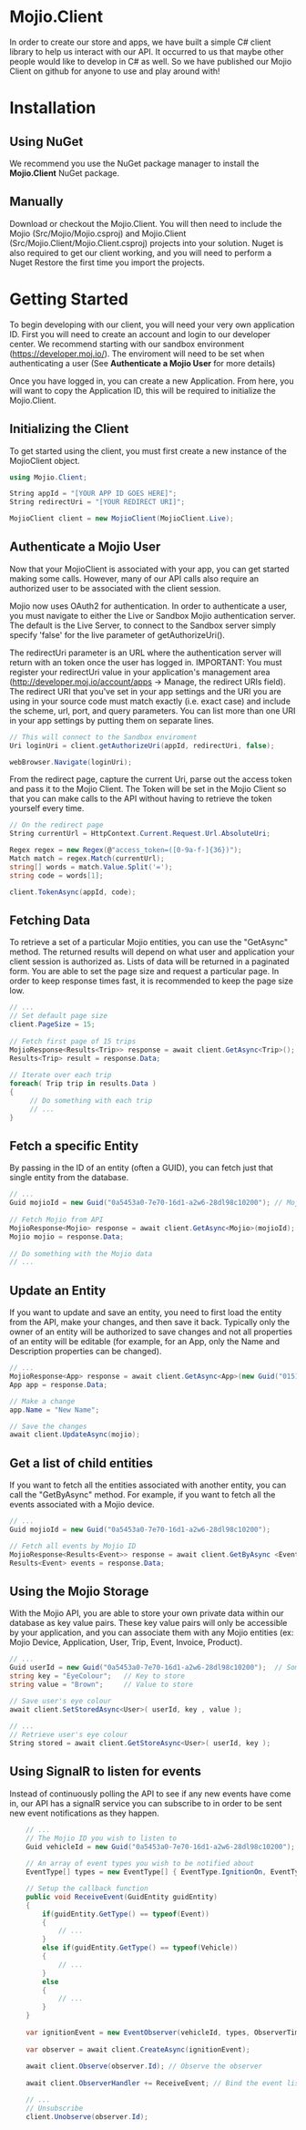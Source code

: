 Mojio.Client
============

In order to create our store and apps, we have built a simple C# client library to help us interact with our API. It occurred to us that maybe other people would like to develop in C# as well.  So we have published our Mojio Client on github for anyone to use and play around with!


Installation
============

Using NuGet
-----------

We recommend you use the NuGet package manager to install the **Mojio.Client** NuGet package.

Manually
--------

Download or checkout the Mojio.Client.  You will then need to include the Mojio (Src/Mojio/Mojio.csproj) and Mojio.Client (Src/Mojio.Client/Mojio.Client.csproj) projects into your solution.  Nuget is also required to get our client working, and you will need to perform a Nuget Restore the first time you import the projects.


Getting Started
===============

To begin developing with our client, you will need your very own application ID.  First you will need to create an account and login to our developer center.  We recommend starting with our sandbox environment (https://developer.moj.io/). The enviroment will need to be set when authenticating a user (See **Authenticate a Mojio User** for more details)

Once you have logged in, you can create a new Application.  From here, you will want to copy the Application ID, this will be required to initialize the Mojio.Client. 


Initializing the Client
-----------------------

To get started using the client, you must first create a new instance of the MojioClient object.

```csharp
using Mojio.Client;

String appId = "[YOUR APP ID GOES HERE]";
String redirectUri = "[YOUR REDIRECT URI]";

MojioClient client = new MojioClient(MojioClient.Live);

```

Authenticate a Mojio User
-------------------------

Now that your MojioClient is associated with your app, you can get started making some calls.  However, many of our API calls also require an authorized user to be associated with the client session.  

Mojio now uses OAuth2 for authentication.  In order to authenticate a user, you must navigate to either the Live or Sandbox Mojio authentication server. The default is the Live Server, to connect to the Sandbox server simply specify 'false' for the live parameter of getAuthorizeUri(). 

The redirectUri parameter is an URL where the authentication server will return with an token once the user has logged in.  IMPORTANT: You must register your redirectUri value in your application's management area (http://developer.moj.io/account/apps -> Manage, the redirect URIs field).  The redirect URI that you've set in your app settings and the URI you are using in your source code must match exactly (i.e. exact case) and include the scheme, url, port, and query parameters.  You can list more than one URI in your app settings by putting them on separate lines. 

```csharp
// This will connect to the Sandbox enviroment
Uri loginUri = client.getAuthorizeUri(appId, redirectUri, false);

webBrowser.Navigate(loginUri);
```

From the redirect page, capture the current Uri, parse out the access token and pass it to the Mojio Client. The Token will be set in the Mojio Client so that you can make calls to the API without having to retrieve the token yourself every time. 

```csharp
// On the redirect page 
String currentUrl = HttpContext.Current.Request.Url.AbsoluteUri;

Regex regex = new Regex(@"access_token=([0-9a-f-]{36})");
Match match = regex.Match(currentUrl);
string[] words = match.Value.Split('=');
string code = words[1];

client.TokenAsync(appId, code);
```

Fetching Data
-------------

To retrieve a set of a particular Mojio entities, you can use the "GetAsync" method.  The returned results will depend on what user and application your client session is authorized as. Lists of data will be returned in a paginated form.  You are able to set the page size and request a particular page.  In order to keep response times fast, it is recommended to keep the page size low.

```csharp
// ...
// Set default page size
client.PageSize = 15;
	
// Fetch first page of 15 trips
MojioResponse<Results<Trip>> response = await client.GetAsync<Trip>();
Results<Trip> result = response.Data;
	
// Iterate over each trip
foreach( Trip trip in results.Data )
{
     // Do something with each trip
     // ...
}
```

Fetch a specific Entity
-----------------------

By passing in the ID of an entity (often a GUID), you can fetch just that single entity from the database.

```csharp
// ...
Guid mojioId = new Guid("0a5453a0-7e70-16d1-a2w6-28dl98c10200"); // Mojio ID
	
// Fetch Mojio from API
MojioResponse<Mojio> response = await client.GetAsync<Mojio>(mojioId);
Mojio mojio = response.Data;
	
// Do something with the Mojio data
// ...
```

Update an Entity
----------------

If you want to update and save an entity, you need to first load the entity from the API, make your changes, and then save it back.  Typically only the owner of an entity will be authorized to save changes and not all properties of an entity will be editable (for example, for an App, only the Name and Description properties can be changed).

```csharp
// ...
MojioResponse<App> response = await client.GetAsync<App>(new Guid("015151a1-7e70-16d1-a2w6-28dl98c10200"));
App app = response.Data;

// Make a change
app.Name = "New Name";

// Save the changes
await client.UpdateAsync(mojio);
```

Get a list of child entities
----------------------------

If you want to fetch all the entities associated with another entity, you can call the "GetByAsync" method.  For example, if you want to fetch all the events associated with a Mojio device.

```csharp
// ...
Guid mojioId = new Guid("0a5453a0-7e70-16d1-a2w6-28dl98c10200");

// Fetch all events by Mojio ID
MojioResponse<Results<Event>> response = await client.GetByAsync <Event,Mojio>(mojioId);
Results<Event> events = response.Data;

```

Using the Mojio Storage
-----------------------

With the Mojio API, you are able to store your own private data within our database as key value pairs.  These key value pairs will only be accessible by your application, and you can associate them with any Mojio entities (ex: Mojio Device, Application, User, Trip, Event, Invoice, Product).

```csharp
// ...
Guid userId = new Guid("0a5453a0-7e70-16d1-a2w6-28dl98c10200");  // Some user's ID
string key = "EyeColour";	// Key to store
string value = "Brown"; 	// Value to store

// Save user's eye colour
await client.SetStoredAsync<User>( userId, key , value );
	
// ...
// Retrieve user's eye colour
String stored = await client.GetStoreAsync<User>( userId, key );
```

Using SignalR to listen for events
----------------------------------

Instead of continuously polling the API to see if any new events have come in, our API has a signalR service you can subscribe to in order to be sent new event notifications as they happen.

```csharp
    // ...
    // The Mojio ID you wish to listen to
    Guid vehicleId = new Guid("0a5453a0-7e70-16d1-a2w6-28dl98c10200");
	
    // An array of event types you wish to be notified about
    EventType[] types = new EventType[] { EventType.IgnitionOn, EventType.LowFuel };

    // Setup the callback function
    public void ReceiveEvent(GuidEntity guidEntity)
    {
    	if(guidEntity.GetType() == typeof(Event))
    	{
    		// ...
    	}
    	else if(guidEntity.GetType() == typeof(Vehicle))
    	{
    		// ...
    	}
    	else
    	{
    		// ...
    	}
    }
    
    var ignitionEvent = new EventObserver(vehicleId, types, ObserverTiming.leading) { Transports = Transport.SignalR });
    
    var observer = await client.CreateAsync(ignitionEvent);
    
    await client.Observe(observer.Id); // Observe the observer
    
    await client.ObserverHandler += ReceiveEvent; // Bind the event listener

    // ...
    // Unsubscribe
    client.Unobserve(observer.Id);
```
